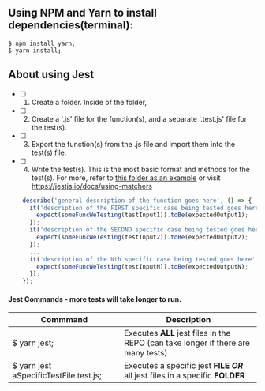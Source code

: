 ## Using NPM and Yarn to install dependencies(terminal):
```console
$ npm install yarn;
$ yarn install;
```

## About using Jest
- [ ] 1. Create a folder. Inside of the folder,
- [ ] 2. Create a '.js' file for the function(s), and a separate '.test.js' file for the test(s).
- [ ] 3. Export the function(s) from the .js file and import them into the test(s) file.
- [ ] 4. Write the test(s).  This is the most basic format and methods for the test(s). For more, refer to [this folder as an example](../toy-problems/balanced-binary-tree) or visit https://jestjs.io/docs/using-matchers
```js
    describe('general description of the function goes here', () => {
      it('description of the FIRST specific case being tested goes here', () => {
        expect(someFuncWeTesting(testInput1)).toBe(expectedOutput1);
      });
      it('description of the SECOND specific case being tested goes here', () => {
        expect(someFuncWeTesting(testInput2)).toBe(expectedOutput2);
      });
      ...
      it('description of the Nth specific case being tested goes here', () => {
        expect(someFuncWeTesting(testInputN)).toBe(expectedOutputN);
      });
    });
```
#### Jest Commands - more tests will take longer to run.

Commmand | Description
-|-
$ yarn jest; | Executes **ALL** jest files in the REPO (can take longer if there are many tests)
$ yarn jest aSpecificTestFile.test.js; | Executes a specific jest **FILE** ***OR*** all jest files in a specific **FOLDER**
